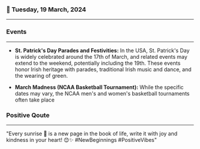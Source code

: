 ### 📅 Tuesday, 19 March, 2024
------
### Events
------
- **St. Patrick's Day Parades and Festivities:** In the USA, St. Patrick's Day is widely celebrated around the 17th of March, and related events may extend to the weekend, potentially including the 19th. These events honor Irish heritage with parades, traditional Irish music and dance, and the wearing of green.

- **March Madness (NCAA Basketball Tournament):** While the specific dates may vary, the NCAA men's and women's basketball tournaments often take place
### Positive Qoute
------
"Every sunrise 🌅 is a new page in the book of life, write it with joy and kindness in your heart! 😊✨ #NewBeginnings #PositiveVibes"
